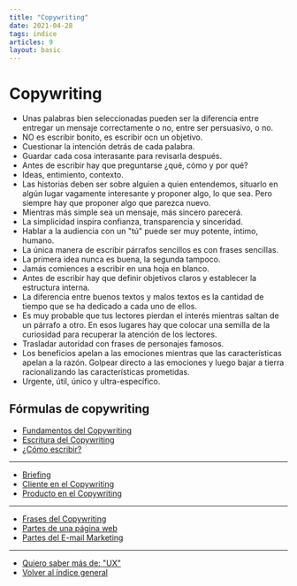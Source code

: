 ```yaml
---
title: "Copywriting"
date: 2021-04-28
tags: indice
articles: 9
layout: basic
---
```


# Copywriting

- Unas palabras bien seleccionadas pueden ser la diferencia entre entregar un mensaje correctamente o no, entre ser persuasivo, o no.
- NO es escribir bonito, es escribir ocn un objetivo.
- Cuestionar la intención detrás de cada palabra.
- Guardar cada cosa interasante para revisarla después.
- Antes de escribir hay que preguntarse ¿qué, cómo y por qué?
- Ideas, entimiento, contexto.
- Las historias deben ser sobre alguien a quien entendemos, situarlo en algún lugar vagamente interesante y proponer algo, lo que sea. Pero siempre hay que proponer algo que parezca nuevo.
- Mientras más simple sea un mensaje, más sincero parecerá.
- La simplicidad inspira confianza, transparencia y sinceridad.
- Hablar a la audiencia con un "tú" puede ser muy potente, íntimo, humano.
- La única manera de escribir párrafos sencillos es con frases sencillas.
- La primera idea nunca es buena, la segunda tampoco.
- Jamás comiences a escribir en una hoja en blanco.
- Antes de escribir hay que definir objetivos claros y establecer la estructura interna.
- La diferencia entre buenos textos y malos textos es la cantidad de tiempo que se ha dedicado a cada uno de ellos.
- Es muy probable que tus lectores pierdan el interés mientras saltan de un párrafo a otro. En esos lugares hay que colocar una semilla de la curiosidad para recuperar la atención de los lectores.
- Trasladar autoridad con frases de personajes famosos.
- Los beneficios apelan a las emociones mientras que las características apelan a la razón. Golpear directo a las emociones y luego bajar a tierra racionalizando las características prometidas.
- Urgente, útil, único y ultra-específico.

## Fórmulas de copywriting
- [Fundamentos del Copywriting](../copywriting/teoria-del-copywriting)
- [Escritura del Copywriting](../copywriting/proceso-de-escritura-del-copywriting)
- [¿Cómo escribir?](../copywriting/como-escribir-un-copy)

***

- [Briefing](../copywriting/que-es-briefing)
- [Cliente en el Copywriting](../copywriting/entendiendo-al-cliente)
- [Producto en el Copywriting](../copywriting/entendiendo-el-producto)

***

- [Frases del Copywriting](../copywriting/mejores-frases-del-copywriting)
- [Partes de una página web](../copywriting/estructura-de-una-pagina-web)
- [Partes del E-mail Marketing](../copywriting/email-marketing)

***

- [Quiero saber más de: "UX"](../00/ux)
- [Volver al índice general](../index)
